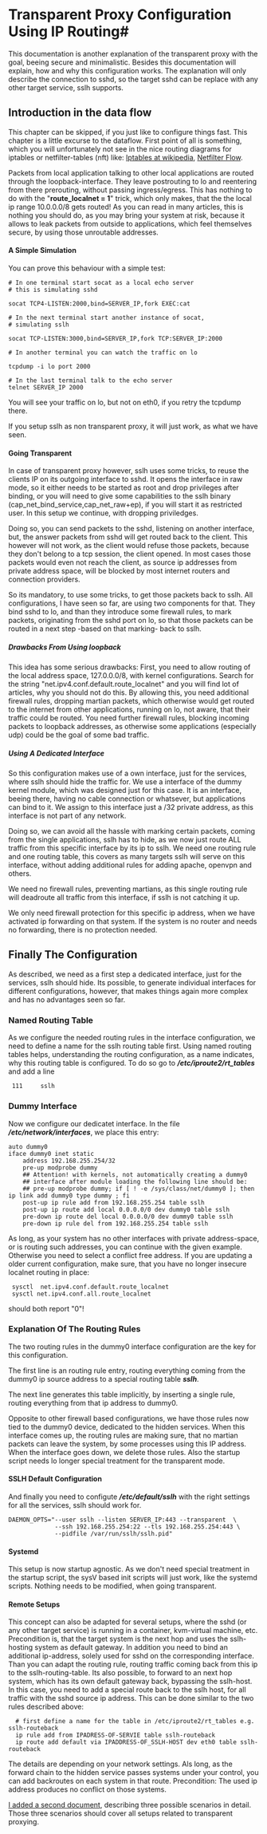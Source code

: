 # Transparent Proxy Configuration Using IP Routing#
This documentation is another explanation of the transparent proxy with the goal, beeing secure and minimalistic. Besides this documentation will explain, how and why this configuration works.
The explanation will only describe the connection to sshd, so the target sshd can be replace with any other target service, sslh supports.

## Introduction in the data flow ##
This chapter can be skipped, if you just like to configure things fast.
This chapter is a little excurse to the dataflow. First point of all is something, which you will unfortunately not see in the nice routing diagrams for iptables or netfilter-tables (nft) like: [Iptables at wikipedia](https://upload.wikimedia.org/wikipedia/commons/thumb/3/37/Netfilter-packet-flow.svg/2560px-Netfilter-packet-flow.svg.png), [Netfilter Flow](https://wiki.nftables.org/wiki-nftables/index.php/Netfilter_hooks#Netfilter_hooks_into_Linux_networking_packet_flows).

Packets from local application talking to other local applications are routed through the loopback-interface. They leave postrouting to lo and reentering from there prerouting, without passing ingress/egress.
This has nothing to do with the "**route_localnet = 1**" trick, which only makes, that the the local ip range 10.0.0.0/8 gets routed!
As you can read in many articles, this is nothing you should do, as you may bring your system at risk, because it allows to leak packets from outside to applications, which feel themselves secure, by using those unroutable addresses.
#### A Simple Simulation ####
You can prove this behaviour with a simple test:
```
# In one terminal start socat as a local echo server
# this is simulating sshd

socat TCP4-LISTEN:2000,bind=SERVER_IP,fork EXEC:cat

# In the next terminal start another instance of socat,
# simulating sslh

socat TCP-LISTEN:3000,bind=SERVER_IP,fork TCP:SERVER_IP:2000

# In another terminal you can watch the traffic on lo

tcpdump -i lo port 2000

# In the last terminal talk to the echo server
telnet SERVER_IP 2000
```
You will see your traffic on lo, but not on eth0, if you retry the tcpdump there.

If you setup sslh as non transparent proxy, it will just work, as what we have seen.  

#### Going Transparent ####

In case of transparent proxy however, sslh uses some tricks, to reuse the clients IP on its outgoing interface to sshd. It opens the interface in raw mode, so it either needs to be started as root and drop privileges after binding, or you will need to give some capabilities to the sslh binary (cap_net_bind_service,cap_net_raw+ep), if you will start it as restricted user.
In this setup we continue, with dropping priviledges.

Doing so, you can send packets to the sshd, listening on another interface, but, the answer packets from sshd will get routed back to the client. This however will not work, as the client would refuse those packets, because they don't belong to a tcp session, the client opened. In most cases those packets would even not reach the client, as source ip addresses from private address space, will be blocked by most internet routers and connection providers.

So its mandatory, to use some tricks, to get those packets back to sslh. All configurations, I have seen so far, are using two components for that. They bind sshd to lo, and than they introduce some firewall rules, to mark packets, originating from the sshd port on lo, so that those packets can be routed in a next step -based on that marking- back to sslh.

##### Drawbacks From Using loopback #####
This idea has some serious drawbacks: First, you need to allow routing of the local address space, 127.0.0.0/8, with kernel configurations. Search for the string "net.ipv4.conf.default.route_localnet" and you will find lot of articles, why you should not do this.
By allowing this, you need additional firewall rules, dropping martian packets, which otherwise would get routed to the internet from other applications, running on lo, not aware, that their traffic could be routed.  You need further firewall rules, blocking incoming packets to loopback addresses, as otherwise some applications (especially udp) could be the goal of some bad traffic.

##### Using A Dedicated Interface #####
So this configuration makes use of a own interface, just for the services, where sslh should hide the traffic for. We use a interface of the dummy kernel module, which was designed just for this case.  It is an interface, beeing there, having no cable connection or whatsever, but applications can bind to it. We assign to this interface just a /32 private address, as this interface is not part of any network.

Doing so, we can avoid all the hassle with marking certain packets, coming from the single applications, sslh has to hide, as we now just route ALL traffic from this specific interface by its ip to sslh.
We need one routing rule and one routing table, this covers as many targets sslh will serve on this interface, without adding additional rules for adding apache, openvpn and others.

We need no firewall rules, preventing martians, as this single routing rule will deadroute all traffic from this interface, if sslh is not catching it up.

We only need firewall protection for this specific ip address, when we have activated ip forwarding on that system.  If the system is no router and needs no forwarding, there is no protection needed.

## Finally The Configuration ##

As described, we need as a first step a dedicated interface, just for the services, sslh should hide. Its possible, to generate individual interfaces for different configurations, however, that makes things again more complex and has no advantages seen so far.

### Named Routing Table ###
As we configure the needed routing rules in the interface configuration, we need to define a name for the sslh routing table first.
Using named routing tables helps, understanding the routing configuration, as a name indicates, why this routing table is configured.
To do so go to  _**/etc/iproute2/rt_tables**_ and add a line

```
 111     sslh
```

### Dummy Interface ###
Now we configure our dedicatet interface.
In the file _**/etc/network/interfaces**_, we place this entry:
```
auto dummy0
iface dummy0 inet static
    address 192.168.255.254/32
    pre-up modprobe dummy
    ## Attention! with kernels, not automatically creating a dummy0
    ## interface after module loading the following line should be:
    ## pre-up modprobe dummy; if [ ! -e /sys/class/net/dummy0 ]; then ip link add dummy0 type dummy ; fi
    post-up ip rule add from 192.168.255.254 table sslh
    post-up ip route add local 0.0.0.0/0 dev dummy0 table sslh
    pre-down ip route del local 0.0.0.0/0 dev dummy0 table sslh
    pre-down ip rule del from 192.168.255.254 table sslh
```
As long, as your system has no other interfaces with private address-space, or is routing such addresses, you can continue with the given example. Otherwise you need to select a conflict free address.
If you are updating a older current configuration, make sure, that you have no longer insecure localnet routing in place:
```
 sysctl  net.ipv4.conf.default.route_localnet  
 sysctl net.ipv4.conf.all.route_localnet
```
should both report "0"!


### Explanation Of The Routing Rules ###
The two routing rules in the dummy0 interface configuration are the key for this configuration.

The first line is an routing rule entry, routing everything coming from the dummy0 ip source address to a special routing table _**sslh**_. 

The next line generates this table implicitly, by inserting a single rule, routing everything from that ip address to dummy0.

Opposite to other firewall based configurations, we have those rules now tied to the dummy0 device, dedicated to the hidden services.
When this interface comes up, the routing rules are making sure, that no martian packets can leave the system, by some processes using this IP address. When the interface goes down, we delete those rules.
Also the startup script needs lo longer special treatment for the transparent mode.


#### SSLH Default Configuration ####
And finally you need to configute _**/etc/default/sslh**_ with the right settings for all the services, sslh should work for.
```
DAEMON_OPTS="--user sslh --listen SERVER_IP:443 --transparent  \
             --ssh 192.168.255.254:22 --tls 192.168.255.254:443 \
             --pidfile /var/run/sslh/sslh.pid"
```

#### Systemd #### 
This setup is now startup agnostic. As we don't need special treatment in the startup script, the sysV based init scripts will just work, like the systemd scripts. Nothing needs to be modified, when going transparent.

#### Remote Setups ####
This concept can also be adapted for several setups, where the sshd (or any other target service) is running in a container, kvm-virtual machine, etc.
Precondition is, that the target system is the next hop and uses the sslh-hosting system as default gateway. In addition you need to bind an additional ip-address, solely used for sshd on the corresponding interface.
Than you can adapt the routing rule, routing traffic coming back from this ip to the sslh-routing-table.
Its also possible, to forward to an next hop system, which has its own default gateway back, bypassing the sslh-host.
In this case, you need to add a special route back to the sslh host, for all traffic with the sshd source ip address. This can be done similar to the two rules described above:
```
  # first define a name for the table in /etc/iproute2/rt_tables e.g. sslh-routeback
  ip rule add from IPADRESS-OF-SERVIE table sslh-routeback
  ip route add default via IPADDRESS-OF_SSLH-HOST dev eth0 table sslh-routeback
```
The details are depending on your network settings. Als long, as the forward chain to the hidden service passes systems under your control, you can add backroutes on each system in that route. Precondition: The used ip address produces no conflict on those systems.

[I added a second document](./scenarios-for-simple-transparent-proxy.md), describing three possible scenarios in detail. Those three scenarios should cover all setups related to transparent proxying. 
